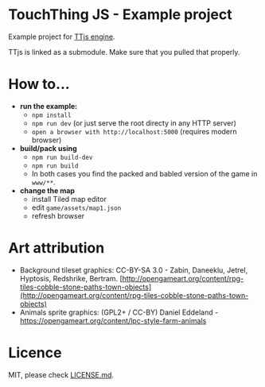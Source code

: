 
# TouchThing JS - Example project

Example project for [TTjs engine](https://github.com/CSchnackenberg/TTjs).

TTjs is linked as a submodule. Make sure that you pulled that properly.

# How to...

  - **run the example:** 
    - `npm install` 
    - `npm run dev` (or just serve the root directy in any HTTP server)
    - `open a browser with http://localhost:5000` (requires modern browser)
  - **build/pack using** 
    - `npm run build-dev` 
    - `npm run build`
    - In both cases you find the packed and babled version of the game in `www/**`.
  - **change the map**
    - install Tiled map editor
    - edit `game/assets/map1.json`
    - refresh browser   

# Art attribution

  - Background tileset graphics: CC-BY-SA 3.0 - Zabin, Daneeklu, Jetrel, Hyptosis, Redshrike, Bertram. [http://opengameart.org/content/rpg-tiles-cobble-stone-paths-town-objects](http://opengameart.org/content/rpg-tiles-cobble-stone-paths-town-objects)
  - Animals sprite graphics: (GPL2+ / CC-BY) Daniel Eddeland - https://opengameart.org/content/lpc-style-farm-animals 

# Licence

MIT, please check [LICENSE.md](LICENSE.md).
